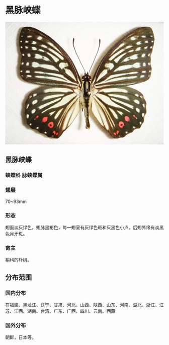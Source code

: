 # 黑脉峡蝶

![图片无法加载](../images/黑脉峡蝶.webp)

## 黑脉峡蝶

### 蛱蝶科  脉蛱蝶属

### 翅展
70~93mm

### 形态
翅面淡灰绿色，翅脉黑褐色，每一翅室有灰绿色斑和灰黑色小点。后翅外缘有淡黑色月牙斑。

### 寄主
榆科的朴树。

## 分布范围

### 国内分布
在福建、黑龙江、辽宁、甘肃、河北、山西、陕西、山东、河南、湖北、浙江、江苏、江西、湖南、台湾、广东、广西、四川、云南、西藏

### 国外分布
朝鲜，日本等。